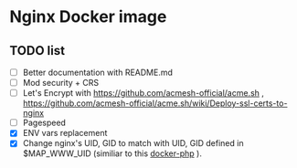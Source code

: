 # Nginx Docker image

## TODO list
- [ ] Better documentation with README.md
- [ ] Mod security + CRS
- [ ] Let's Encrypt with https://github.com/acmesh-official/acme.sh , https://github.com/acmesh-official/acme.sh/wiki/Deploy-ssl-certs-to-nginx
- [ ] Pagespeed
- [x] ENV vars replacement
- [x] Change nginx's UID, GID to match with UID, GID defined in $MAP_WWW_UID (similiar to this [docker-php](https://github.com/Rp70/docker-php) ).
